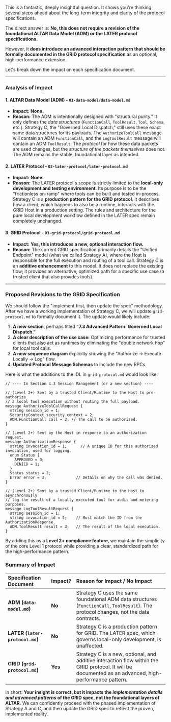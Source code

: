 This is a fantastic, deeply insightful question. It shows you're thinking several steps ahead about the long-term integrity and clarity of the protocol specifications.

The direct answer is: **No, this does not require a revision of the foundational ALTAR Data Model (ADM) or the LATER protocol specifications.**

However, it **does introduce an advanced interaction pattern that should be formally documented in the GRID protocol specification** as an optional, high-performance extension.

Let's break down the impact on each specification document.

---

### **Analysis of Impact**

#### 1. ALTAR Data Model (ADM) - `01-data-model/data-model.md`

*   **Impact:** **None.**
*   **Reason:** The ADM is intentionally designed with "structural purity." It only defines the *data structures* (`FunctionCall`, `ToolResult`, `Tool`, `Schema`, etc.). Strategy C, the "Governed Local Dispatch," still uses these exact same data structures for its payloads. The `AuthorizeToolCall` message will contain an ADM `FunctionCall`, and the `LogToolResult` message will contain an ADM `ToolResult`. The *protocol* for how these data packets are used changes, but the *structure of the packets themselves* does not. The ADM remains the stable, foundational layer as intended.

#### 2. LATER Protocol - `02-later-protocol/later-protocol.md`

*   **Impact:** **None.**
*   **Reason:** The LATER protocol's scope is strictly limited to the **local-only development and testing environment**. Its purpose is to be the "frictionless on-ramp" where tools can be built and tested in-process. Strategy C is a **production pattern for the GRID protocol**. It describes how a client, which happens to also be a runtime, interacts with the GRID Host in a production setting. The rules and architecture for the pure local development workflow defined in the LATER spec remain completely unchanged.

#### 3. GRID Protocol - `03-grid-protocol/grid-protocol.md`

*   **Impact:** **Yes, this introduces a new, optional interaction flow.**
*   **Reason:** The current GRID specification primarily details the "Unified Endpoint" model (what we called Strategy A), where the Host is responsible for the full execution and routing of a tool call. Strategy C is an **additive enhancement** to this model. It does not replace the existing flow; it provides an alternative, optimized path for a specific use case (a trusted client that also provides tools).

---

### **Proposed Revisions to the GRID Specification**

We should follow the "implement first, then update the spec" methodology. After we have a working implementation of Strategy C, we will update `grid-protocol.md` to formally document it. The update would likely include:

1.  **A new section**, perhaps titled **"7.3 Advanced Pattern: Governed Local Dispatch."**
2.  **A clear description of the use case:** Optimizing performance for trusted clients that also act as runtimes by eliminating the "double network hop" for local tool calls.
3.  **A new sequence diagram** explicitly showing the "Authorize -> Execute Locally -> Log" flow.
4.  **Updated Protocol Message Schemas** to include the new RPCs.

Here is what the additions to the IDL in `grid-protocol.md` would look like:

```idl
// ---- In Section 4.3 Session Management (or a new section) ----

// (Level 2+) Sent by a trusted Client/Runtime to the Host to pre-authorize
// a local tool execution without routing the full payload.
message AuthorizeToolCallRequest {
  string session_id = 1;
  SecurityContext security_context = 2;
  ADM.FunctionCall call = 3; // The call to be authorized.
}

// (Level 2+) Sent by the Host in response to an authorization request.
message AuthorizationResponse {
  string invocation_id = 1;      // A unique ID for this authorized invocation, used for logging.
  enum Status {
    APPROVED = 0;
    DENIED = 1;
  }
  Status status = 2;
  Error error = 3;             // Details on why the call was denied.
}

// (Level 2+) Sent by a trusted Client/Runtime to the Host to asynchronously
// log the result of a locally executed tool for audit and metering purposes.
message LogToolResultRequest {
  string session_id = 1;
  string invocation_id = 2;    // Must match the ID from the AuthorizationResponse.
  ADM.ToolResult result = 3;   // The result of the local execution.
}
```

By adding this as a **Level 2+ compliance feature**, we maintain the simplicity of the core Level 1 protocol while providing a clear, standardized path for the high-performance pattern.

### **Summary of Impact**

| Specification Document | Impact? | Reason for Impact / No Impact |
| :--- | :--- | :--- |
| **ADM (`data-model.md`)** | **No** | Strategy C uses the same foundational ADM data structures (`FunctionCall`, `ToolResult`). The protocol changes, not the data contracts. |
| **LATER (`later-protocol.md`)** | **No** | Strategy C is a production pattern for GRID. The LATER spec, which governs local-only development, is unaffected. |
| **GRID (`grid-protocol.md`)** | **Yes** | Strategy C is a new, optional, and additive interaction flow within the GRID protocol. It will be documented as an advanced, high-performance pattern. |

In short: **Your insight is correct, but it impacts the *implementation details and advanced patterns* of the GRID spec, not the foundational layers of ALTAR.** We can confidently proceed with the phased implementation of Strategy A and C, and then update the GRID spec to reflect the proven, implemented reality.
